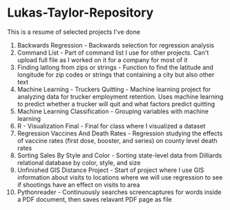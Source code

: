 # Lukas-Taylor-Repository
This is a resume of selected projects I've done
1) Backwards Regression - Backwards selection for regression analysis
2) Command List - Part of command list I use for other projects. Can't upload full file as I worked on it for a company for most of it
3) Finding latlong from zips or strings - Function to find the latitude and longitude for zip codes or strings that containing a city but also other text
4) Machine Learning - Truckers Quitting - Machine learning project for analyzing data for trucker employment retention. Uses machine learning to predict whether a trucker will quit and what factors predict quitting
5) Machine Learning Classification - Grouping variables with machine learning
6) R - Visualization Final - Final for class where I visualized a dataset
7) Regression Vaccines And Death Rates - Regression studying the effects of vaccine rates (first dose, booster, and series) on county level death rates
8) Sorting Sales By Style and Color - Sorting state-level data from Dilliards relational database by color, style, and size 
9) Unfinished GIS Distance Project - Start of project where I use GIS information about visits to locations where we will use regression to see if shootings have an effect on visits to area
10) Pythonreader - Continuously searches screencaptures for words inside a PDF document, then saves relavant PDF page as file
